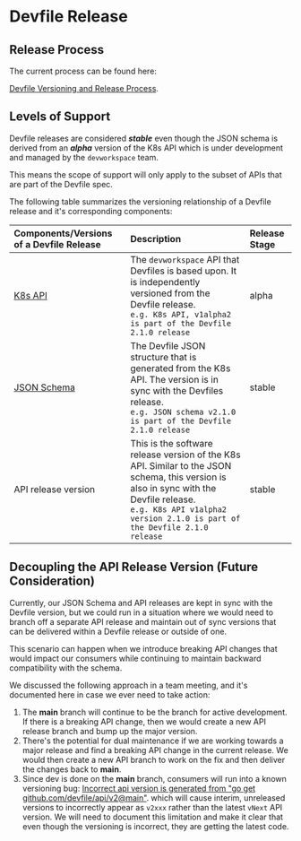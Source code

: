 # Devfile Release

## Release Process

The current process can be found here:

[Devfile Versioning and Release Process](docs/proposals/versioning-and-release.md).

## Levels of Support

Devfile releases are considered **_stable_**  even though the JSON schema is derived from an **_alpha_** version
of the K8s API which is under development and managed by the `devworkspace` team.

This means the scope of support will only apply to the subset of APIs that are part of the Devfile spec.

The following table summarizes the versioning relationship of a Devfile release and it's corresponding components:

|    Components/Versions of a Devfile Release    | Description| Release Stage  |
| :---        | :---            |:--- |
| [K8s API](docs/proposals/versioning-and-release.md#kubernetes-api)     |   The `devworkspace` API that Devfiles is based upon.  It is independently versioned from the Devfile release.  <br> `e.g. K8s API, v1alpha2 is part of the Devfile 2.1.0 release`   | alpha
| [JSON Schema](docs/proposals/versioning-and-release.md#devfile-json-schema)   |     The  Devfile JSON structure that is generated from the K8s API.   The version is in sync with the Devfiles release.  <br> `e.g. JSON schema v2.1.0 is part of the Devfile 2.1.0 release`  |stable
| API release version | This is the software release version of the K8s API.   Similar to the JSON schema, this version is also in sync with the Devfile release.  <br> `e.g. K8s API v1alpha2 version 2.1.0 is part of the Devfile 2.1.0 release`| stable |

## Decoupling the API Release Version (Future Consideration)

Currently, our JSON Schema and API releases are kept in sync with the Devfile version, but we could run in a situation
where we would need to branch off a separate API release and maintain out of sync versions that can be delivered within
a Devfile release or outside of one.

This scenario can happen when we introduce breaking API changes that would impact our consumers while continuing to
maintain backward compatibility with the schema.

We discussed the following approach in a team meeting, and it's documented here in case we ever need to take action:

1. The **main** branch will continue to be the branch for active development.  If there is a breaking API change, then
we would create a new API release branch and bump up the major version.
2. There's the potential for dual maintenance if we are working towards a major release and find a breaking API change
in the current release.  We would then create a new API branch to work on the fix and then deliver the changes back to **main**.
3. Since dev is done on the **main** branch, consumers will run into a known versioning bug:
[Incorrect api version is generated from "go get github.com/devfile/api/v2@main"](https://github.com/devfile/api/issues/599).
which will cause interim, unreleased versions to incorrectly appear as `v2xxx` rather than the latest `vNext` API version.
We will need to document this limitation and make it clear that even though the versioning is incorrect,
they are getting the latest code.
